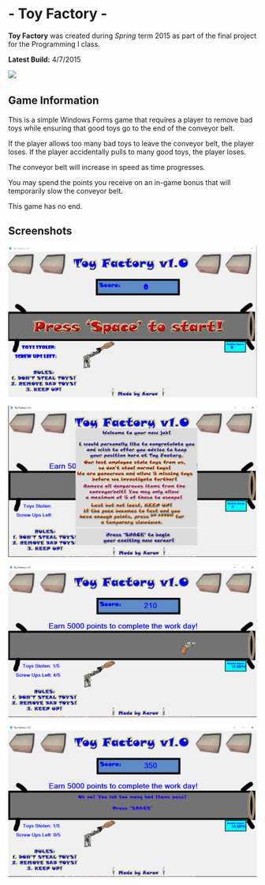 # - Toy Factory -
**Toy Factory** was created during *Spring* term 2015 as part of the final project for the Programming I class.

**Latest Build:** 4/7/2015

 [<img src="https://img.shields.io/badge/Project 2.exe-Download-blue.svg?style=for-the-badge&logo=appveyor">](https://github.com/aaprather/Toy-Factory/raw/master/Project2/bin/Debug/Project2.exe)


## Game Information
This is a simple Windows Forms game that requires a player to remove bad toys while ensuring that good toys go to the end of the conveyor belt.

If the player allows too many bad toys to leave the conveyor belt, the player loses.
If the player accidentally pulls to many good toys, the player loses.

The conveyor belt will increase in speed as time progresses.

You may spend the points you receive on an in-game bonus that will temporarily slow the conveyor belt.

This game has no end.

## Screenshots
<p align="center">
<img src="https://raw.githubusercontent.com/aaprather/Toy-Factory/master/screenshot.png">
</p>
<p align="center">
<img src="https://raw.githubusercontent.com/aaprather/Toy-Factory/master/s2.png">
</p>
<p align="center">
<img src="https://raw.githubusercontent.com/aaprather/Toy-Factory/master/s3.png">
</p>
<p align="center">
<img src="https://raw.githubusercontent.com/aaprather/Toy-Factory/master/s4.png">
</p>